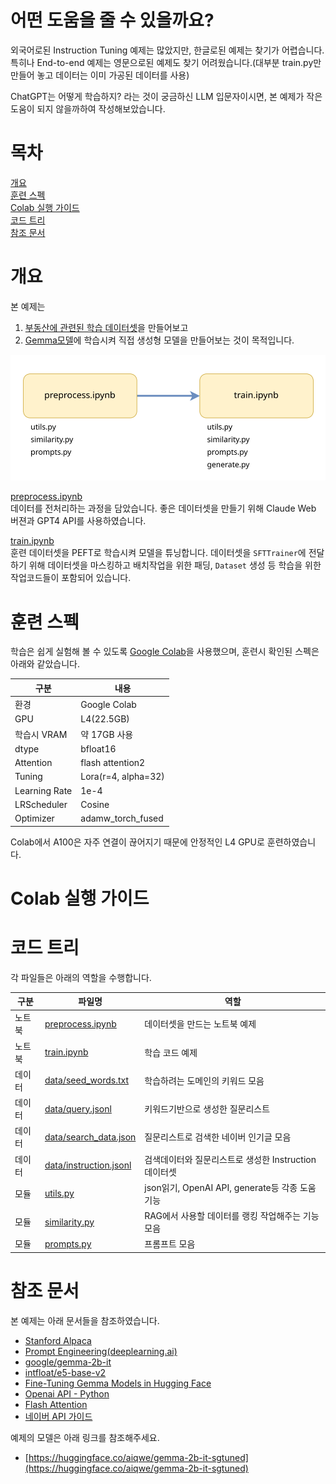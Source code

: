 # 어떤 도움을 줄 수 있을까요?
외국어로된 Instruction Tuning 예제는 많았지만, 한글로된 예제는 찾기가 어렵습니다.  
특히나 End-to-end 예제는 영문으로된 예제도 찾기 어려웠습니다.(대부분 train.py만 만들어 놓고 데이터는 이미 가공된 데이터를 사용)  

ChatGPT는 어떻게 학습하지? 라는 것이 궁금하신 LLM 입문자이시면, 본 예제가 작은 도움이 되지 않을까하여 작성해보았습니다.

# 목차
[개요](#개요)  
[훈련 스펙](#훈련-스펙)  
[Colab 실행 가이드](#Colab-실행-가이드)  
[코드 트리](#코드-트리)  
[참조 문서](#참조-문서)  


# 개요
본 예제는  
1. [부동산에 관련된 학습 데이터셋](data/instruction.jsonl)을 만들어보고
2. [Gemma모델](https://huggingface.co/google/gemma-2b-it)에 학습시켜
직접 생성형 모델을 만들어보는 것이 목적입니다.

![process](assets/process.svg)  

[preprocess.ipynb](preprocess.ipynb)  
데이터를 전처리하는 과정을 담았습니다. 좋은 데이터셋을 만들기 위해 Claude Web 버젼과 GPT4 API를 사용하였습니다.
  
[train.ipynb](train.ipynb)  
훈련 데이터셋을 PEFT로 학습시켜 모델을 튜닝합니다. 데이터셋을 `SFTTrainer`에 전달하기 위해 데이터셋을 마스킹하고 배치작업을 위한 패딩, `Dataset` 생성 등 학습을 위한 작업코드들이 포함되어 있습니다.

# 훈련 스펙
학습은 쉽게 실험해 볼 수 있도록 [Google Colab](https://colab.google/)을 사용했으며, 훈련시 확인된 스펙은 아래와 같았습니다.

|구분|내용|
|-|-|
|환경|Google Colab|
|GPU|L4(22.5GB)|
|학습시 VRAM|약 17GB 사용|
|dtype|bfloat16|
|Attention|flash attention2|
|Tuning|Lora(r=4, alpha=32)|
|Learning Rate|1e-4|
|LRScheduler|Cosine|
|Optimizer|adamw_torch_fused|

Colab에서 A100은 자주 연결이 끊어지기 때문에 안정적인 L4 GPU로 훈련하였습니다.  

# Colab 실행 가이드


# 코드 트리
각 파일들은 아래의 역할을 수행합니다.

|구분|파일명| 역할                                     |
|-|-|----------------------------------------|
|노트북|[preprocess.ipynb](preprocess.ipynb)| 데이터셋을 만드는 노트북 예제                       |
|노트북|[train.ipynb](train.ipynb)| 학습 코드 예제                               |
|데이터|[data/seed_words.txt](data/seed_words.txt)| 학습하려는 도메인의 키워드 모음                      |
|데이터|[data/query.jsonl](data/query.jsonl)| 키워드기반으로 생성한 질문리스트                      |
|데이터|[data/search_data.json](data/search_data.json)| 질문리스트로 검색한 네이버 인기글 모음                  |
|데이터|[data/instruction.jsonl](data/instruction.jsonl)| 검색데이터와 질문리스트로 생성한 Instruction 데이터셋     |
|모듈|[utils.py](utils.py)| json읽기, OpenAI API, generate등 각종 도움 기능 |
|모듈|[similarity.py](similarity.py)| RAG에서 사용할 데이터를 랭킹 작업해주는 기능 모음          |
|모듈|[prompts.py](prompts.py)| 프롬프트 모음                                |

# 참조 문서
본 예제는 아래 문서들을 참조하였습니다.
+ [Stanford Alpaca](https://github.com/tatsu-lab/stanford_alpaca)
+ [Prompt Engineering(deeplearning.ai)](https://www.deeplearning.ai/short-courses/chatgpt-prompt-engineering-for-developers)
+ [google/gemma-2b-it](https://huggingface.co/google/gemma-2b-it)
+ [intfloat/e5-base-v2](https://huggingface.co/intfloat/e5-base-v2)
+ [Fine-Tuning Gemma Models in Hugging Face](https://huggingface.co/blog/gemma-peft)
+ [Openai API - Python](https://github.com/openai/openai-python)
+ [Flash Attention](https://github.com/Dao-AILab/flash-attention)
+ [네이버 API 가이드](https://developers.naver.com/docs/common/openapiguide/)  

예제의 모델은 아래 링크를 참조해주세요.  
+ [https://huggingface.co/aiqwe/gemma-2b-it-sgtuned](https://huggingface.co/aiqwe/gemma-2b-it-sgtuned)
